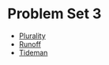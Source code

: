 # Problem Set 3

- [Plurality](./Plurality/Plurality.md)
- [Runoff](./Runoff/Runoff.md)
- [Tideman](./Tideman/Tideman.md)